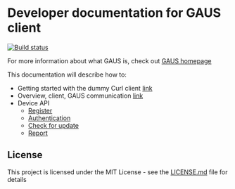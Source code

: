 # Developer documentation for GAUS client

[![Build status](https://codebuild.eu-west-1.amazonaws.com/badges?uuid=eyJlbmNyeXB0ZWREYXRhIjoiVURYWlJWOS81ZmlLeEFGcWh1Q0Z5U2pVZktuaHZaTGlIQ21YK2MrZEhQZ0dqMi9xeTRBVEEyZllCWHh0VjFLNnJ4a1VvZ01xdGFOQ0tqVnpQeDFFbk1jPSIsIml2UGFyYW1ldGVyU3BlYyI6IkRSKzlrMG5WcktGUFhqQmYiLCJtYXRlcmlhbFNldFNlcmlhbCI6MX0%3D&branch=master)](https://eu-west-1.console.aws.amazon.com/codesuite/codebuild/projects/cdeveloper-documentation/details)

For more information about what GAUS is, check out [GAUS homepage](https://gaus.incubation.io/)


This documentation will describe how to:
* Getting started with the dummy Curl client [link](docs/getting-started.md)
* Overview, client, GAUS communication [link](docs/overview.md)
* Device API
  * [Register](docs/register.md)
  * [Authentication](docs/authentication.md)
  * [Check for update](docs/check-for-update.md)
  * [Report](docs/report.md)


## License

This project is licensed under the MIT License - see the [LICENSE.md](LICENSE.md) file for details
